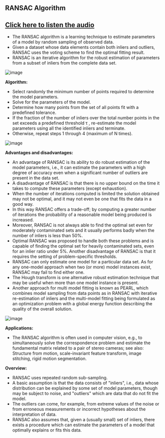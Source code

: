 ## RANSAC Algorithm
## [Click here to listen the audio](https://drive.google.com/file/d/10iaAmFJdOjpQ5KDHH6VAB2Yjb8It8Noo/view?usp=sharing)
- The RANSAC algorithm is a learning technique to estimate parameters of a model by random sampling of observed data. 
- Given a dataset whose data elements contain both inliers and outliers, RANSAC uses the voting scheme to find the optimal fitting result.
- RANSAC is an iterative algorithm for the robust estimation of parameters from a subset of inliers from the complete data set.

![image](https://user-images.githubusercontent.com/79050917/143802592-8ec53fb4-ccf5-4562-aaa9-0bc84bb5cb60.png)

**Algorithm:** 
- Select randomly the minimum number of points required to determine the model
parameters.
- Solve for the parameters of the model.
- Determine how many points from the set of all points fit with a predefined tolerance.
- If the fraction of the number of inliers over the total number points in the set
exceeds a predefined threshold τ , re-estimate the model parameters using all the
identified inliers and terminate.
- Otherwise, repeat steps 1 through 4 (maximum of N times).

![image](https://user-images.githubusercontent.com/79050917/143802477-86faccad-a10e-4fd5-a15d-3af16d18d753.png)

**Advantages and disadvantages:**
- An advantage of RANSAC is its ability to do robust estimation of the model parameters, i.e., it can estimate the parameters with a high degree of accuracy even when a significant number of outliers are present in the data set. 
- A disadvantage of RANSAC is that there is no upper bound on the time it takes to compute these parameters (except exhaustion). 
- When the number of iterations computed is limited the solution obtained may not be optimal, and it may not even be one that fits the data in a good way. 
- In this way RANSAC offers a trade-off; by computing a greater number of iterations the probability of a reasonable model being produced is increased. 
- Moreover, RANSAC is not always able to find the optimal set even for moderately contaminated sets and it usually performs badly when the number of inliers is less than 50%.
- Optimal RANSAC was proposed to handle both these problems and is capable of finding the optimal set for heavily contaminated sets, even for an inlier ratio under 5%. Another disadvantage of RANSAC is that it requires the setting of problem-specific thresholds.
- RANSAC can only estimate one model for a particular data set. As for any one-model approach when two (or more) model instances exist, RANSAC may fail to find either one. 
- The Hough transform is one alternative robust estimation technique that may be useful when more than one model instance is present. 
- Another approach for multi model fitting is known as PEARL, which combines model sampling from data points as in RANSAC with iterative re-estimation of inliers and the multi-model fitting being formulated as an optimization problem with a global energy function describing the quality of the overall solution.

![image](https://user-images.githubusercontent.com/79050917/143802621-8f3284b2-3590-4829-b26b-899a0c8fe041.png)

**Applications:**
- The RANSAC algorithm is often used in computer vision, e.g., to simultaneously solve the correspondence problem and estimate the fundamental matrix related to a pair of stereo cameras; see also: Structure from motion, scale-invariant feature transform, image stitching, rigid motion segmentation.

**Overview:**
- RANSAC uses repeated random sub-sampling.
- A basic assumption is that the data consists of "inliers", i.e., data whose distribution can be explained by some set of model parameters, though may be subject to noise, and "outliers" which are data that do not fit the model. 
- The outliers can come, for example, from extreme values of the noise or from erroneous measurements or incorrect hypotheses about the interpretation of data. 
- RANSAC also assumes that, given a (usually small) set of inliers, there exists a procedure which can estimate the parameters of a model that optimally explains or fits this data.
